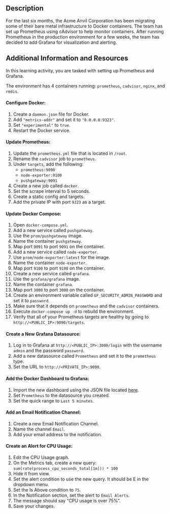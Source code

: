 ## Description

For the last six months, the Acme Anvil Corporation has been migrating some of their bare metal infrastructure to Docker containers. The team has set up Prometheus using cAdvisor to help monitor containers. After running Prometheus in the production environment for a few weeks, the team has decided to add Grafana for visualization and alerting.

## Additional Information and Resources

In this learning activity, you are tasked with setting up Prometheus and Grafana.

The environment has 4 containers running:  `prometheus`,  `cadvisor`,  `nginx`, and  `redis`.

#### Configure Docker:

1.  Create a  `daemon.json`  file for Docker.
2.  Add  `"metrics-addr"`  and set it to  `"0.0.0.0:9323"`.
3.  Set  `"experimental"`  to  `true`.
4.  Restart the Docker service.

#### Update Prometheus:

1.  Update the  `prometheus.yml`  file that is located in  `/root`.
2.  Rename the  `cadvisor`  job to  `prometheus`.
3.  Under  `targets`, add the following:
    -   `prometheus:9090`
    -   `node-exporter:9100`
    -   `pushgateway:9091`
4.  Create a new job called  `docker`.
5.  Set the scrape interval to 5 seconds.
6.  Create a static config and targets.
7.  Add the private IP with port  `9323`  as a target.

#### Update Docker Compose:

1.  Open  `docker-compose.yml`.
2.  Add a new service called  `pushgateway`.
3.  Use the  `prom/pushgateway`  image.
4.  Name the container  `pushgateway`.
5.  Map port  `9091`  to port  `9091`  on the container.
6.  Add a new service called  `node-exporter`.
7.  Use  `prom/node-exporter:latest`  for the image.
8.  Name the container  `node-exporter`.
9.  Map port  `9100`  to port  `9100`  on the container.
10.  Create a new service called  `grafana`.
11.  Use the  `grafana/grafana`  image.
12.  Name the container  `grafana`.
13.  Map port  `3000`  to port  `3000`  on the container.
14.  Create an environment variable called  `GF_SECURITY_ADMIN_PASSWORD`  and set it to  `password`.
15.  Make sure that it depends on  `prometheus`  and the  `cadvisor`  containers.
16.  Execute  `docker-compose up -d`  to rebuild the environment.
17.  Verify that all of your Prometheus targets are healthy by going to  `http://<PUBLIC_IP>:9090/targets`.

#### Create a New Grafana Datasource:

1.  Log in to Grafana at  `http://<PUBLIC_IP>:3000/login`  with the username  `admin`  and the password  `password`.
2.  Add a new datasource called  `Prometheus`  and set it to the  `prometheus`  type.
3.  Set the URL to  `http://<PRIVATE_IP>:9090`.

#### Add the Docker Dashboard to Grafana:

1.  Import the new dashboard using the JSON file located  [here](https://raw.githubusercontent.com/linuxacademy/content-intermediate-docker-quest-prometheus/master/dashboards/docker_and_system.json).
2.  Set  `Prometheus`  to the datasource you created.
3.  Set the quick range to  `Last 5 minutes`.

#### Add an Email Notification Channel:

1.  Create a new Email Notification Channel.
2.  Name the channel  `Email`.
3.  Add your email address to the notification.

#### Create an Alert for CPU Usage:

1.  Edit the CPU Usage graph.
2.  On the Metrics tab, create a new query:  `sum(rate(process_cpu_seconds_total[1m])) * 100`
3.  Hide it from view.
4.  Set the alert condition to use the new query. It should be E in the dropdown menu.
5.  Set the Is Above condition to  `75`.
6.  In the Notification section, set the alert to  `Email Alerts`.
7.  The message should say “CPU usage is over 75%”.
8.  Save your changes.
